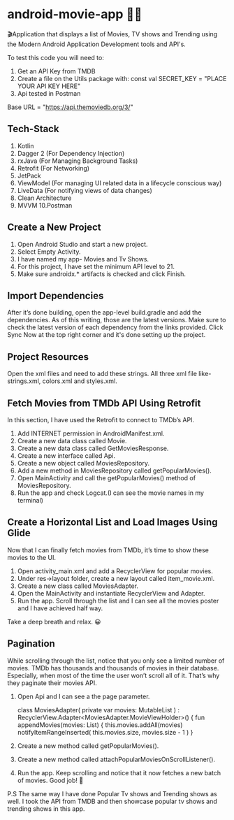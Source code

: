 # android-movie-app :woman_technologist:

🎬Application that displays a list of Movies, TV shows and Trending using the Modern Android Application Development tools and API's.

To test this code you will need to:

1. Get an API Key from TMDB
2. Create a file on the Utils package with: const val SECRET_KEY = "PLACE YOUR API KEY HERE"
3. Api tested in Postman 

Base URL = "https://api.themoviedb.org/3/"

## Tech-Stack


1. Kotlin
2. Dagger 2 (For Dependency Injection)
3. rxJava (For Managing Background Tasks)
4. Retrofit (For Networking)
5. JetPack
6. ViewModel (For managing UI related data in a lifecycle conscious way)
7. LiveData (For notifying views of data changes)
8. Clean Architecture
9. MVVM
10.Postman

## Create a New Project

1. Open Android Studio and start a new project.
2. Select Empty Activity.
3. I have named my app- Movies and Tv Shows.  
4. For this project, I have set the minimum API level to 21.  
5. Make sure androidx.* artifacts is checked and click Finish.

## Import Dependencies

After it’s done building, open the app-level build.gradle and add the dependencies. As of this writing, those are the latest versions. Make sure to check the latest version of each dependency from the links provided.
Click Sync Now at the top right corner and it's done setting up the project.

## Project Resources

Open the xml files and need to add these strings. All three xml file like- strings.xml, colors.xml and styles.xml. 

## Fetch Movies from TMDb API Using Retrofit

In this section, I have used the Retrofit to connect to TMDb’s API. 
1. Add INTERNET permission in AndroidManifest.xml.
2. Create a new data class called Movie.
3. Create a new data class called GetMoviesResponse.
4. Create a new interface called Api.
5. Create a new object called MoviesRepository.
6. Add a new method in MoviesRepository called getPopularMovies().
7. Open MainActivity and call the getPopularMovies() method of MoviesRepository.
8. Run the app and check Logcat.(I can see the movie names in my terminal)

## Create a Horizontal List and Load Images Using Glide

Now that I can finally fetch movies from TMDb, it’s time to show these movies to the UI.

1. Open activity_main.xml and add a RecyclerView for popular movies.
2. Under res->layout folder, create a new layout called item_movie.xml.
3. Create a new class called MoviesAdapter.
4. Open the MainActivity and instantiate RecyclerView and Adapter.
5. Run the app. Scroll through the list and I can see all the movies poster and I have achieved half way. 

Take a deep breath and relax. :grinning:

## Pagination

While scrolling through the list, notice that you only see a limited number of movies. 
TMDb has thousands and thousands of movies in their database. Especially, when most of the time the user won’t scroll all of it. That’s why they paginate their movies API.

1. Open Api and I can see a the page parameter.

    class MoviesAdapter(
         private var movies: MutableList<Movie>
     ) : RecyclerView.Adapter<MoviesAdapter.MovieViewHolder>() {
         fun appendMovies(movies: List<Movie>) {
             this.movies.addAll(movies)
             notifyItemRangeInserted(
                 this.movies.size,
                 movies.size - 1
             )
         }
      
2. Create a new method called getPopularMovies(). 
3. Create a new method called attachPopularMoviesOnScrollListener().
4. Run the app. Keep scrolling and notice that it now fetches a new batch of movies. Good job! :clap:

P.S The same way I have done Popular Tv shows and Trending shows as well. I took the API from TMDB and then showcase popular tv shows and trending shows in this app.